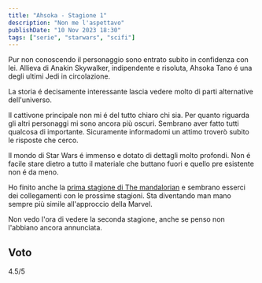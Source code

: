 ```yaml
---
title: "Ahsoka - Stagione 1"
description: "Non me l'aspettavo"
publishDate: "10 Nov 2023 18:30"
tags: ["serie", "starwars", "scifi"]
---
```


Pur non conoscendo il personaggio sono entrato subito in confidenza con lei.
Allieva di Anakin Skywalker, indipendente e risoluta, Ahsoka Tano é una degli ultimi Jedi in circolazione.

La storia é decisamente interessante lascia vedere molto di parti alternative dell'universo.

Il cattivone principale non mi é del tutto chiaro chi sia.
Per quanto riguarda gli altri personaggi mi sono ancora più oscuri. Sembrano aver fatto tutti qualcosa di importante.
Sicuramente informadomi un attimo troverò subito le risposte che cerco.

Il mondo di Star Wars é immenso e dotato di dettagli molto profondi.
Non é facile stare dietro a tutto il materiale che buttano fuori e quello pre esistente non é da meno.

Ho finito anche la [prima stagione di The mandalorian](/posts/the-mandalorian-stagione-1) e sembrano esserci dei collegamenti con le prossime stagioni.
Sta diventando man mano sempre più simile all'approccio della Marvel.

Non vedo l'ora di vedere la seconda stagione, anche se penso non l'abbiano ancora annunciata.

## Voto

4.5/5
